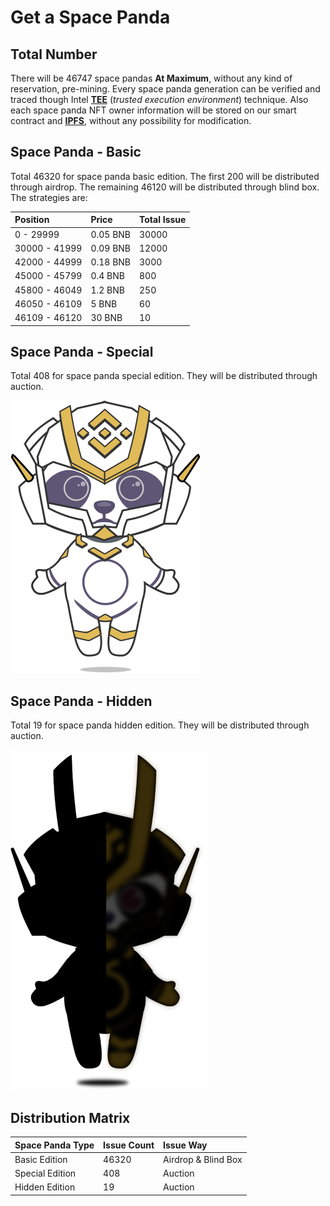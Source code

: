 # Get a Space Panda

## Total Number

There will be 46747 space pandas **At Maximum**, without any kind of reservation, pre-mining. Every space panda generation can be verified and traced though Intel [**TEE**](https://www.intel.com/content/www/us/en/architecture-and-technology/trusted-execution-technology/trusted-execution-technology-security-paper.html) \(_trusted execution environment_\) technique. Also each space panda NFT owner information will be stored on our smart contract and [**IPFS**](https://ipfs.io/), without any possibility for modification.

## Space Panda - Basic

Total 46320 for space panda basic edition.  The first 200 will be distributed through airdrop. The remaining 46120 will be distributed through blind box. The strategies are:

| Position | Price | Total Issue |
| :--- | :--- | :--- |
| 0 - 29999 | 0.05 BNB | 30000 |
| 30000 - 41999 | 0.09 BNB | 12000 |
| 42000 - 44999 | 0.18 BNB | 3000 |
| 45000 - 45799 | 0.4 BNB | 800 |
| 45800 - 46049 | 1.2 BNB | 250 |
| 46050 - 46109 | 5 BNB | 60 |
| 46109 - 46120 | 30 BNB | 10 |

## Space Panda - Special

Total 408 for space panda special edition.  They will be distributed through auction.

![One of the special space pandas](../.gitbook/assets/panda_special.png)

## Space Panda - Hidden

Total 19 for space panda hidden edition.  They will be distributed through auction.

![One of the hidden special pandas \(own it to reveal the mask!\)](../.gitbook/assets/panda_hidden.png)

## Distribution Matrix

| Space Panda Type | Issue Count | Issue Way |
| :--- | :--- | :--- |
| Basic Edition | 46320 | Airdrop & Blind Box |
| Special Edition | 408 | Auction |
| Hidden Edition | 19 | Auction |





